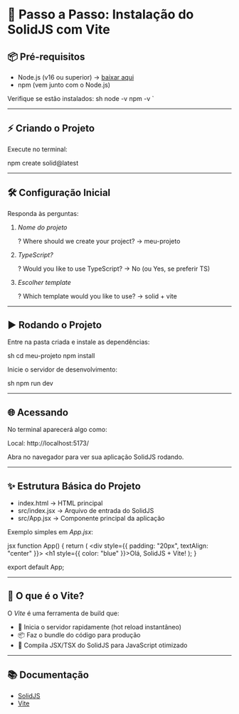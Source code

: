 # 🚀 Passo a Passo: Instalação do SolidJS com Vite

## 📦 Pré-requisitos
- Node.js (v16 ou superior) → [baixar aqui](https://nodejs.org/)  
- npm (vem junto com o Node.js)  

Verifique se estão instalados:
sh
node -v
npm -v
`

---

## ⚡ Criando o Projeto

Execute no terminal:


npm create solid@latest


---

## 🛠️ Configuração Inicial

Responda às perguntas:

1. *Nome do projeto*

   
   ? Where should we create your project?
   → meu-projeto
   

2. *TypeScript?*

   
   ? Would you like to use TypeScript?
   → No (ou Yes, se preferir TS)
   

3. *Escolher template*

   
   ? Which template would you like to use?
   → solid + vite
   

---

## ▶️ Rodando o Projeto

Entre na pasta criada e instale as dependências:

sh
cd meu-projeto
npm install


Inicie o servidor de desenvolvimento:

sh
npm run dev


---

## 🌐 Acessando

No terminal aparecerá algo como:


Local: http://localhost:5173/


Abra no navegador para ver sua aplicação SolidJS rodando.

---

## ✨ Estrutura Básica do Projeto

* index.html → HTML principal
* src/index.jsx → Arquivo de entrada do SolidJS
* src/App.jsx → Componente principal da aplicação

Exemplo simples em *App.jsx*:

jsx
function App() {
  return (
    <div style={{ padding: "20px", textAlign: "center" }}>
      <h1 style={{ color: "blue" }}>Olá, SolidJS + Vite!</h1>
    </div>
  );
}

export default App;


---

## 🧩 O que é o Vite?

O *Vite* é uma ferramenta de build que:

* 🚀 Inicia o servidor rapidamente (hot reload instantâneo)
* 📦 Faz o bundle do código para produção
* 🔧 Compila JSX/TSX do SolidJS para JavaScript otimizado

---

## 📚 Documentação

* [SolidJS](https://www.solidjs.com/)
* [Vite](https://vitejs.dev/)
